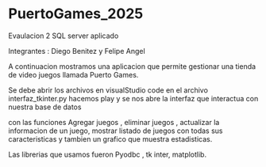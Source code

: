 # PuertoGames_2025
Evaulacion 2 SQL server aplicado
 

 Integrantes : Diego Benitez y Felipe Angel

 A continuacion mostramos una aplicacion que permite gestionar una tienda de video juegos 
 llamada Puerto Games.

 Se debe abrir los archivos en visualStudio code
 en  el archivo interfaz_tkinter.py hacemos play y se nos abre la interfaz que interactua con nuestra base de datos

con las funciones Agregar juegos , eliminar juegos , actualizar la informacion de un juego, mostrar listado de juegos con todas sus caracteristicas y tambien un grafico que muestra estadisticas.

Las librerias que usamos fueron Pyodbc , tk inter, matplotlib.